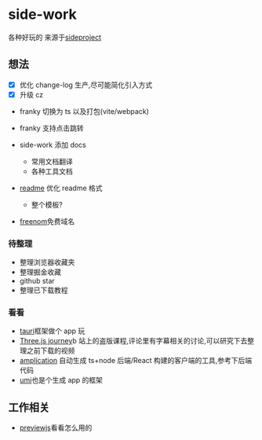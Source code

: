 # side-work

各种好玩的
来源于[sideproject](https://sideproject.guide/)

## 想法

-   [x] 优化 change-log 生产,尽可能简化引入方式
-   [x] 升级 cz
-   franky 切换为 ts 以及打包(vite/webpack)
-   franky 支持点击跳转
-   side-work 添加 docs
    -   常用文档翻译
    -   各种工具文档
-   [readme](https://github.com/Louis3797/awesome-readme-template) 优化 readme 格式

    -   整个模板?

-   [freenom](https://www.freenom.com/zh/index.html?lang=zh)免费域名

### 待整理

-   整理浏览器收藏夹
-   整理掘金收藏
-   github star
-   整理已下载教程

### 看看

-   [tauri](https://github.com/tauri-apps/tauri)框架做个 app 玩
-   [Three.js journey](https://www.bilibili.com/video/BV1Pf4y177Vp/?vd_source=a28fe99f8fec1c3800d44220e3754062)b 站上的盗版课程,评论里有字幕相关的讨论,可以研究下去整理之前下载的视频
-   [amplication](https://github.com/amplication/amplication) 自动生成 ts+node 后端/React 构建的客户端的工具,参考下后端代码
-   [umi](https://umijs.org/docs/tutorials/blog)也是个生成 app 的框架

## 工作相关

-   [previewjs](https://github.com/fwouts/previewjs)看看怎么用的
